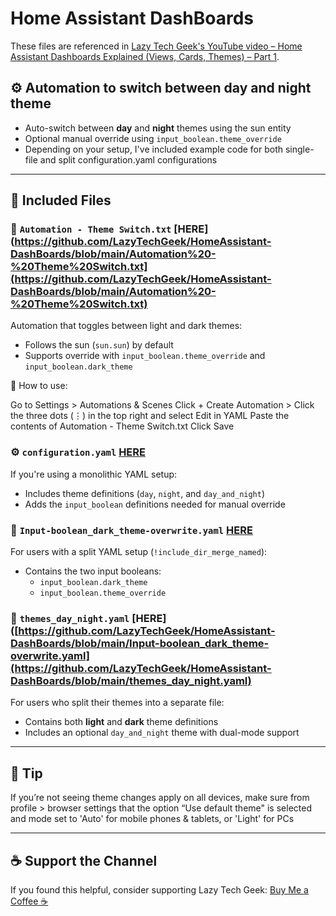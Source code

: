 # Home Assistant DashBoards

These files are referenced in [Lazy Tech Geek's YouTube video – Home Assistant Dashboards Explained (Views, Cards, Themes) – Part 1](https://www.youtube.com/@LazyTechGeek).

## ⚙️ Automation to switch between day and night theme

- Auto-switch between **day** and **night** themes using the sun entity
- Optional manual override using `input_boolean.theme_override`
- Depending on your setup, I've included example code for both single-file and split configuration.yaml configurations

---

## 📁 Included Files

### 🔄 `Automation - Theme Switch.txt` [HERE](https://github.com/LazyTechGeek/HomeAssistant-DashBoards/blob/main/Automation%20-%20Theme%20Switch.txt](https://github.com/LazyTechGeek/HomeAssistant-DashBoards/blob/main/Automation%20-%20Theme%20Switch.txt)
Automation that toggles between light and dark themes:
- Follows the sun (`sun.sun`) by default
- Supports override with `input_boolean.theme_override` and `input_boolean.dark_theme`

📌 How to use:

Go to Settings > Automations & Scenes
Click + Create Automation > Click the three dots (⋮) in the top right and select Edit in YAML
Paste the contents of Automation - Theme Switch.txt
Click Save


### ⚙️ `configuration.yaml` [HERE](https://github.com/LazyTechGeek/HomeAssistant-DashBoards/blob/main/Automation%20-%20Theme%20Switch.txt)
If you're using a monolithic YAML setup:
- Includes theme definitions (`day`, `night`, and `day_and_night`)
- Adds the `input_boolean` definitions needed for manual override

### 🧠 `Input-boolean_dark_theme-overwrite.yaml` [HERE](https://github.com/LazyTechGeek/HomeAssistant-DashBoards/blob/main/Input-boolean_dark_theme-overwrite.yaml)
For users with a split YAML setup (`!include_dir_merge_named`):
- Contains the two input booleans:
  - `input_boolean.dark_theme`
  - `input_boolean.theme_override`

### 🎨 `themes_day_night.yaml` [HERE]([https://github.com/LazyTechGeek/HomeAssistant-DashBoards/blob/main/Input-boolean_dark_theme-overwrite.yaml](https://github.com/LazyTechGeek/HomeAssistant-DashBoards/blob/main/themes_day_night.yaml)
For users who split their themes into a separate file:
- Contains both **light** and **dark** theme definitions
- Includes an optional `day_and_night` theme with dual-mode support

---

## 🧠 Tip
If you’re not seeing theme changes apply on all devices, make sure from profile > browser settings that the option “Use default theme" is selected and mode set to 'Auto' for mobile phones & tablets, or 'Light' for PCs

---

## ☕ Support the Channel
If you found this helpful, consider supporting Lazy Tech Geek:
[Buy Me a Coffee ☕](https://buymeacoffee.com/lazytechgeek)
